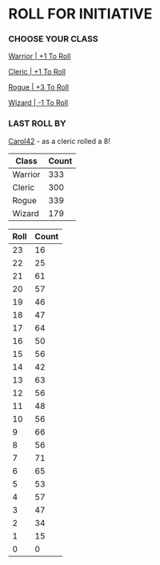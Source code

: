 # ROLL FOR INITIATIVE
### CHOOSE YOUR CLASS

[Warrior | +1 To Roll](https://github.com/benjaminsampica/benjaminsampica/issues/new?title=roll%7Cwarrior&body=Just+click+%27Submit+new+issue%27.)

[Cleric | +1 To Roll](https://github.com/benjaminsampica/benjaminsampica/issues/new?title=roll%7Ccleric&body=Just+click+%27Submit+new+issue%27.)

[Rogue | +3 To Roll](https://github.com/benjaminsampica/benjaminsampica/issues/new?title=roll%7Crogue&body=Just+click+%27Submit+new+issue%27.)

[Wizard | -1 To Roll](https://github.com/benjaminsampica/benjaminsampica/issues/new?title=roll%7Cwizard&body=Just+click+%27Submit+new+issue%27.)
### LAST ROLL BY
[Carol42](https://www.github.com/Carol42) - as a cleric rolled a 8!

|Class|Count|
|-|-|
|Warrior|333|
|Cleric|300|
|Rogue|339|
|Wizard|179|

|Roll|Count|
|-|-|
|23|16
|22|25
|21|61
|20|57
|19|46
|18|47
|17|64
|16|50
|15|56
|14|42
|13|63
|12|56
|11|48
|10|56
|9|66
|8|56
|7|71
|6|65
|5|53
|4|57
|3|47
|2|34
|1|15
|0|0
